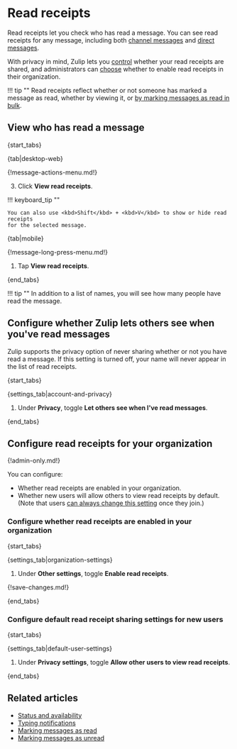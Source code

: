 # Read receipts

Read receipts let you check who has read a message. You can see read receipts
for any message, including both [channel messages](/help/introduction-to-channels)
and [direct messages](/help/direct-messages).

With privacy in mind, Zulip lets you [control][configure-personal-read-receipts]
whether your read receipts are shared, and administrators can
[choose][configure-organization-read-receipts] whether to enable read receipts in
their organization.

!!! tip ""
    Read receipts reflect whether or not someone has marked a message as read,
    whether by viewing it, or [by marking messages as read in
    bulk](/help/marking-messages-as-read).

## View who has read a message

{start_tabs}

{tab|desktop-web}

{!message-actions-menu.md!}

3. Click **View read receipts**.

!!! keyboard_tip ""

    You can also use <kbd>Shift</kbd> + <kbd>V</kbd> to show or hide read receipts
    for the selected message.

{tab|mobile}

{!message-long-press-menu.md!}

1. Tap **View read receipts**.

{end_tabs}

!!! tip ""
    In addition to a list of names, you will see how many people have read
    the message.

## Configure whether Zulip lets others see when you've read messages

Zulip supports the privacy option of never sharing whether or not you have read
a message. If this setting is turned off, your name will never appear in the
list of read receipts.

{start_tabs}

{settings_tab|account-and-privacy}

1. Under **Privacy**, toggle **Let others see when I've read messages**.

{end_tabs}

## Configure read receipts for your organization

{!admin-only.md!}

You can configure:

* Whether read receipts are enabled in your organization.
* Whether new users will allow others to view read receipts by default. (Note
  that users [can always change this setting][configure-personal-read-receipts]
  once they join.)

### Configure whether read receipts are enabled in your organization

{start_tabs}

{settings_tab|organization-settings}

1. Under **Other settings**, toggle **Enable read receipts**.

{!save-changes.md!}

{end_tabs}

### Configure default read receipt sharing settings for new users

{start_tabs}

{settings_tab|default-user-settings}

1. Under **Privacy settings**, toggle **Allow other users to view read receipts**.

{end_tabs}

## Related articles

* [Status and availability](/help/status-and-availability)
* [Typing notifications](/help/typing-notifications)
* [Marking messages as read](/help/marking-messages-as-read)
* [Marking messages as unread](/help/marking-messages-as-unread)

[configure-personal-read-receipts]: /help/read-receipts#configure-whether-zulip-lets-others-see-when-youve-read-messages
[configure-organization-read-receipts]:
    /help/read-receipts#configure-whether-read-receipts-are-enabled-in-your-organization
